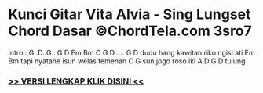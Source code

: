 
 # Kunci Gitar Vita Alvia - Sing Lungset Chord Dasar ©ChordTela.com 3sro7


Intro : G..D..G.. G D Em Bm C G D….. G D dudu hang kawitan riko ngisi ati Em Bm tapi nyatane isun welas temenan C G sun jogo roso iki A D G D tulung

###  <a href="https://shortlighzx.web.app?sq=Kunci Gitar Vita Alvia - Sing Lungset Chord Dasar ©ChordTela.com"> >> VERSI LENGKAP KLIK DISINI << </a>

